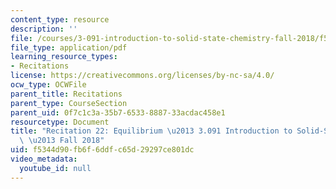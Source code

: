 ```yaml
---
content_type: resource
description: ''
file: /courses/3-091-introduction-to-solid-state-chemistry-fall-2018/f5344d90fb6f6ddfc65d29297ce801dc_MIT3_091F18_REC22.pdf
file_type: application/pdf
learning_resource_types:
- Recitations
license: https://creativecommons.org/licenses/by-nc-sa/4.0/
ocw_type: OCWFile
parent_title: Recitations
parent_type: CourseSection
parent_uid: 0f7c1c3a-35b7-6533-8887-33acdac458e1
resourcetype: Document
title: "Recitation 22: Equilibrium \u2013 3.091 Introduction to Solid-State Chemistry\
  \ \u2013 Fall 2018"
uid: f5344d90-fb6f-6ddf-c65d-29297ce801dc
video_metadata:
  youtube_id: null
---
```

